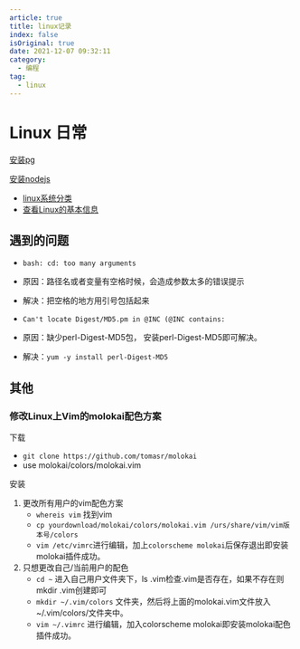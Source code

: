 ```yaml
---
article: true
title: linux记录  
index: false
isOriginal: true
date: 2021-12-07 09:32:11  
category:
  - 编程  
tag:
  - linux
---
```


# Linux 日常

[安装pg](/blog/stroll.md#pg-坑)

[安装nodejs](/blog/stroll.md#安装-nodejs-流程)


- [linux系统分类](./sys_category)
- [查看Linux的基本信息](./sys_base_info)



## 遇到的问题

- `bash: cd: too many arguments`
- 原因：路径名或者变量有空格时候，会造成参数太多的错误提示
- 解决：把空格的地方用引号包括起来

- `Can't locate Digest/MD5.pm in @INC (@INC contains:`
- 原因：缺少perl-Digest-MD5包， 安装perl-Digest-MD5即可解决。
- 解决：`yum -y install perl-Digest-MD5`


## 其他

### 修改Linux上Vim的molokai配色方案

下载

- `git clone https://github.com/tomasr/molokai`
- use molokai/colors/molokai.vim

安装

1. 更改所有用户的vim配色方案
    - `whereis vim` 找到vim
    - `cp yourdownload/molokai/colors/molokai.vim /urs/share/vim/vim版本号/colors`
    - `vim /etc/vimrc`进行编辑，加上`colorscheme molokai`后保存退出即安装molokai插件成功。
2. 只想更改自己/当前用户的配色
    - `cd ~` 进入自己用户文件夹下，ls .vim检查.vim是否存在，如果不存在则mkdir .vim创建即可
    - `mkdir ~/.vim/colors` 文件夹，然后将上面的molokai.vim文件放入~/.vim/colors/文件夹中。
    - `vim ~/.vimrc` 进行编辑，加入colorscheme molokai即安装molokai配色插件成功。


